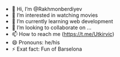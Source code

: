 - 👋 Hi, I’m @Rakhmonberdiyev
- 👀 I’m interested in watching movies
- 🌱 I’m currently learning web development
- 💞️ I’m looking to collaborate on ...
- 📫 How to reach me (https://t.me/Utkirvic)
- 😄 Pronouns: he/his
- ⚡ Exat fact: Fun of Barselona

<!---
Rakhmonberdiyev/Rakhmonberdiyev is a ✨ special ✨ repository because its `README.md` (this file) appears on your GitHub profile.
You can click the Preview link to take a look at your changes.
--->

